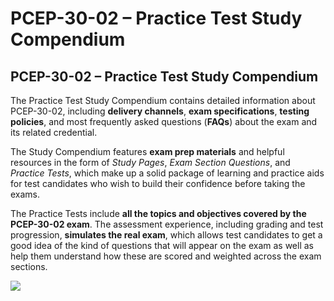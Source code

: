 # PCEP-30-02 – Practice Test Study Compendium

## PCEP-30-02 – Practice Test Study Compendium

The Practice Test Study Compendium contains detailed information about PCEP-30-02, including **delivery channels**, **exam specifications**, **testing policies**, and most frequently asked questions (**FAQs**) about the exam and its related credential.

The Study Compendium features **exam prep materials** and helpful resources in the form of _Study Pages_, _Exam Section Questions_, and _Practice Tests_, which make up a solid package of learning and practice aids for test candidates who wish to build their confidence before taking the exams.

The Practice Tests include **all the topics and objectives covered by the PCEP-30-02 exam**. The assessment experience, including grading and test progression, **simulates the real exam**, which allows test candidates to get a good idea of the kind of questions that will appear on the exam as well as help them understand how these are scored and weighted across the exam sections.

![](<../../.gitbook/assets/PCEP-30-02 – Practice Test Study Compendium.png>)
